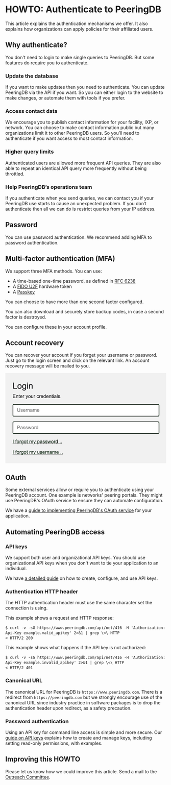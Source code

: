# HOWTO: Authenticate to PeeringDB

This article explains the authentication mechanisms we offer. It also explains how organizations can apply policies for their affiliated users.

## Why authenticate?

You don't need to login to make single queries to PeeringDB. But some features do require you to authenticate.

### Update the database

If you want to make updates then you need to authenticate. You can update PeeringDB via the API if you want. So you can either login to the website to make changes, or automate them with tools if you prefer.

### Access contact data

We encourage you to publish contact information for your facility, IXP, or network. You can choose to make contact information public but many organizations limit it to other PeeringDB users. So you’ll need to authenticate if you want access to most contact information.

### Higher query limits

Authenticated users are allowed more frequent API queries. They are also able to repeat an identical API query more frequently without being throttled.

### Help PeeringDB’s operations team

If you authenticate when you send queries, we can contact you if your PeeringDB use starts to cause an unexpected problem. If you don’t authenticate then all we can do is restrict queries from your IP address.

## Password

You can use password authentication. We recommend adding MFA to password authentication.

## Multi-factor authentication (MFA)

We support three MFA methods. You can use:

* A time-based one-time password, as defined in [RFC 6238](https://www.rfc-editor.org/rfc/rfc6238.html)
* A [FIDO U2F](https://fidoalliance.org/specs/fido-u2f-v1.2-ps-20170411/) hardware token
* A [Passkey](https://www.passkeycentral.org/introduction-to-passkeys/how-passkeys-work)

You can choose to have more than one second factor configured. 

You can also download and securely store backup codes, in case a second factor is destroyed.

You can configure these in your account profile.

## Account recovery

You can recover your account if you forget your username or password. Just go to the login screen and click on the relevant link. An account recovery message will be mailed to you.

![](images/lost_credentials.png)


## OAuth

Some external services allow or require you to authenticate using your PeeringDB account. One example is networks' peering portals. They might use PeeringDB's OAuth service to ensure they can automate configuration.

We have a [guide to implementing PeeringDB's OAuth service](https://docs.peeringdb.com/oauth/) for your application.

## Automating PeeringDB access

### API keys

We support both user and organizational API keys. You should use organizational API keys when you don't want to tie your application to an individual.

We have [a detailed guide](/howto/api_keys/) on how to create, configure, and use API keys.

### Authentication HTTP header

The HTTP authentication header must use the same character set the connection is using.

This example shows a request and HTTP response:

```
$ curl -v -sG https://www.peeringdb.com/api/net/416 -H 'Authorization: Api-Key example.valid_apikey' 2>&1 | grep \<\ HTTP
< HTTP/2 200
```

This example shows what happens if the API key is not authorized:

```
$ curl -v -sG https://www.peeringdb.com/api/net/416 -H 'Authorization: Api-Key example.invalid_apikey' 2>&1 | grep \<\ HTTP
< HTTP/2 401
```

### Canonical URL

The canonical URL for PeeringDB is `https://www.peeringdb.com`. There is a redirect from `https://peeringdb.com` but we strongly encourage use of the canonical URL since industry practice in software packages is to drop the authentication header upon redirect, as a safety precaution.

### Password authentication

Using an API key for command line access is simple and more secure. Our [guide on API keys](/howto/api_keys/) explains how to create and manage keys, including setting read-only permissions, with examples.

## Improving this HOWTO

Please let us know how we could improve this article. Send a mail to the [Outreach Committee](mailto:outreachcom@lists.peeringdb.com).